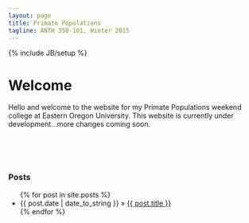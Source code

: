 ```yaml
---
layout: page
title: Primate Populations
tagline: ANTH 350-101, Winter 2015
---
```

{% include JB/setup %}

# Welcome

Hello and welcome to the website for my Primate Populations weekend college at Eastern Oregon University. This website is currently under development...more changes coming soon.


<br>
<br>
<br>

### Posts

<ul class="posts">
  {% for post in site.posts %}
    <li><span>{{ post.date | date_to_string }}</span> &raquo; <a href="{{ BASE_PATH }}{{ post.url }}">{{ post.title }}</a></li>
  {% endfor %}
</ul>

